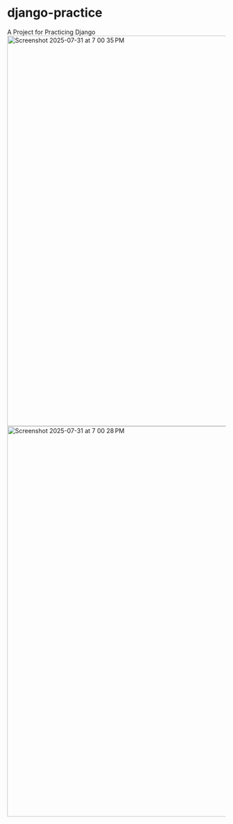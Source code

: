 # django-practice
A Project for Practicing Django
<img width="1440" height="900" alt="Screenshot 2025-07-31 at 7 00 35 PM" src="https://github.com/user-attachments/assets/4a65eb51-7649-4981-a735-0b9529ae32a5" />
<img width="1440" height="900" alt="Screenshot 2025-07-31 at 7 00 28 PM" src="https://github.com/user-attachments/assets/450c4a79-fa04-4d71-a8ea-01aa2bce277f" />
